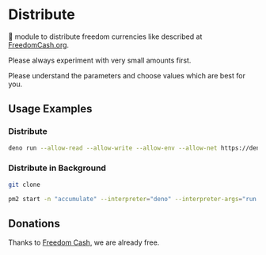 # Distribute
🦕 module to distribute freedom currencies like described at [FreedomCash.org](https://FreedomCash.org).

Please always experiment with very small amounts first.  

Please understand the parameters and choose values which are best for you.  

## Usage Examples

### Distribute
```sh
deno run --allow-read --allow-write --allow-env --allow-net https://deno.land/x/distribute.ts 360 32400
```

### Distribute in Background
```sh
git clone 
```

```sh
pm2 start -n "accumulate" --interpreter="deno" --interpreter-args="run --allow-net --allow-read --allow-write --allow-env" distribute.ts -- 360 32400 3 1
```

## Donations
Thanks to [Freedom Cash](https://FreedomCash.org), we are already free.  
